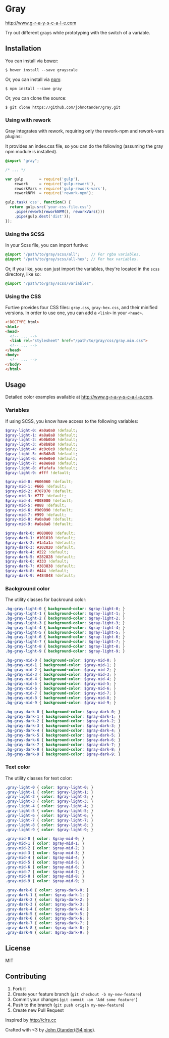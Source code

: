 # Gray

<http://www.g-r-a-y-s-c-a-l-e.com>

Try out different grays while prototyping with the switch of a variable.

## Installation

You can install via [bower](http://bower.io):

```
$ bower install --save grayscale
```

Or, you can install via [npm](http://npmjs.org):

```
$ npm install --save gray
```
Or, you can clone the source:

```
$ git clone https://github.com/johnotander/gray.git
```

### Using with rework

Gray integrates with rework, requiring only the rework-npm and rework-vars plugins:

It provides an index.css file, so you can do the following (assuming the gray npm module is installed).

```css
@import "gray";

/* ... */
```

```js
var gulp       = require('gulp'),
    rework     = require('gulp-rework'),
    reworkVars = require('gulp-rework-vars'),
    reworkNPM  = require('rework-npm');

gulp.task('css', function() {
  return gulp.src('your-css-file.css')
    .pipe(rework(reworkNPM(), reworkVars()))
    .pipe(gulp.dest('dist'));
});
```

### Using the SCSS

In your Scss file, you can import furtive:

```scss
@import "/path/to/gray/scss/all";     // For rgba variables.
@import "/path/to/gray/scss/all-hex"; // For hex variables.
```

Or, if you like, you can just import the variables, they're located in the
`scss` directory, like so:

```scss
@import "/path/to/gray/scss/variables";
```

### Using the CSS

Furtive provides four CSS files: `gray.css`, `gray-hex.css`, and their minified versions. In
order to use one, you can add a `<link>` in your `<head>`.

```html
<!DOCTYPE html>
<html>
<head>
  <!-- ... -->
  <link rel="stylesheet" href="/path/to/gray/css/gray.min.css">
  <!-- ... -->
</head>
<body>
  <!-- ... -->
</body>
</html>
```

## Usage

Detailed color examples available at <http://www.g-r-a-y-s-c-a-l-e.com>.

### Variables

If using SCSS, you know have access to the following variables:

```scss
$gray-light-0: #a0a0a0 !default;
$gray-light-1: #a8a8a8 !default;
$gray-light-2: #b0b0b0 !default;
$gray-light-3: #b8b8b8 !default;
$gray-light-4: #c0c0c0 !default;
$gray-light-5: #d8d8d8 !default;
$gray-light-6: #e0e0e0 !default;
$gray-light-7: #e8e8e8 !default;
$gray-light-8: #fafafa !default;
$gray-light-9: #fff !default;

$gray-mid-0: #606060 !default;
$gray-mid-1: #666 !default;
$gray-mid-2: #707070 !default;
$gray-mid-3: #777 !default;
$gray-mid-4: #808080 !default;
$gray-mid-5: #888 !default;
$gray-mid-6: #909090 !default;
$gray-mid-7: #999 !default;
$gray-mid-8: #a0a0a0 !default;
$gray-mid-9: #a8a8a8 !default;

$gray-dark-0: #080808 !default;
$gray-dark-1: #101010 !default;
$gray-dark-2: #1a1a1a !default;
$gray-dark-3: #202020 !default;
$gray-dark-4: #222 !default;
$gray-dark-5: #282828 !default;
$gray-dark-6: #333 !default;
$gray-dark-7: #383838 !default;
$gray-dark-8: #444 !default;
$gray-dark-9: #484848 !default;
```

### Background color

The utility classes for backround color:

```scss
.bg-gray-light-0 { background-color: $gray-light-0; }
.bg-gray-light-1 { background-color: $gray-light-1; }
.bg-gray-light-2 { background-color: $gray-light-2; }
.bg-gray-light-3 { background-color: $gray-light-3; }
.bg-gray-light-4 { background-color: $gray-light-4; }
.bg-gray-light-5 { background-color: $gray-light-5; }
.bg-gray-light-6 { background-color: $gray-light-6; }
.bg-gray-light-7 { background-color: $gray-light-7; }
.bg-gray-light-8 { background-color: $gray-light-8; }
.bg-gray-light-9 { background-color: $gray-light-9; }

.bg-gray-mid-0 { background-color: $gray-mid-0; }
.bg-gray-mid-1 { background-color: $gray-mid-1; }
.bg-gray-mid-2 { background-color: $gray-mid-2; }
.bg-gray-mid-3 { background-color: $gray-mid-3; }
.bg-gray-mid-4 { background-color: $gray-mid-4; }
.bg-gray-mid-5 { background-color: $gray-mid-5; }
.bg-gray-mid-6 { background-color: $gray-mid-6; }
.bg-gray-mid-7 { background-color: $gray-mid-7; }
.bg-gray-mid-8 { background-color: $gray-mid-8; }
.bg-gray-mid-9 { background-color: $gray-mid-9; }

.bg-gray-dark-0 { background-color: $gray-dark-0; }
.bg-gray-dark-1 { background-color: $gray-dark-1; }
.bg-gray-dark-2 { background-color: $gray-dark-2; }
.bg-gray-dark-3 { background-color: $gray-dark-3; }
.bg-gray-dark-4 { background-color: $gray-dark-4; }
.bg-gray-dark-5 { background-color: $gray-dark-5; }
.bg-gray-dark-6 { background-color: $gray-dark-6; }
.bg-gray-dark-7 { background-color: $gray-dark-7; }
.bg-gray-dark-8 { background-color: $gray-dark-8; }
.bg-gray-dark-9 { background-color: $gray-dark-9; }
```

### Text color

The utility classes for text color:

```scss
.gray-light-0 { color: $gray-light-0; }
.gray-light-1 { color: $gray-light-1; }
.gray-light-2 { color: $gray-light-2; }
.gray-light-3 { color: $gray-light-3; }
.gray-light-4 { color: $gray-light-4; }
.gray-light-5 { color: $gray-light-5; }
.gray-light-6 { color: $gray-light-6; }
.gray-light-7 { color: $gray-light-7; }
.gray-light-8 { color: $gray-light-8; }
.gray-light-9 { color: $gray-light-9; }

.gray-mid-0 { color: $gray-mid-0; }
.gray-mid-1 { color: $gray-mid-1; }
.gray-mid-2 { color: $gray-mid-2; }
.gray-mid-3 { color: $gray-mid-3; }
.gray-mid-4 { color: $gray-mid-4; }
.gray-mid-5 { color: $gray-mid-5; }
.gray-mid-6 { color: $gray-mid-6; }
.gray-mid-7 { color: $gray-mid-7; }
.gray-mid-8 { color: $gray-mid-8; }
.gray-mid-9 { color: $gray-mid-9; }

.gray-dark-0 { color: $gray-dark-0; }
.gray-dark-1 { color: $gray-dark-1; }
.gray-dark-2 { color: $gray-dark-2; }
.gray-dark-3 { color: $gray-dark-3; }
.gray-dark-4 { color: $gray-dark-4; }
.gray-dark-5 { color: $gray-dark-5; }
.gray-dark-6 { color: $gray-dark-6; }
.gray-dark-7 { color: $gray-dark-7; }
.gray-dark-8 { color: $gray-dark-8; }
.gray-dark-9 { color: $gray-dark-9; }
```



## License

MIT

## Contributing

1. Fork it
2. Create your feature branch (`git checkout -b my-new-feature`)
3. Commit your changes (`git commit -am 'Add some feature'`)
4. Push to the branch (`git push origin my-new-feature`)
5. Create new Pull Request

Inspired by <http://clrs.cc>

Crafted with <3 by [John Otander](http://johnotander.com)([@4lpine](https://twitter.com/4lpine)).
